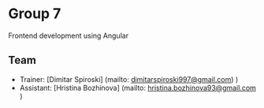 # Group 7

Frontend development using Angular

## Team

- Trainer: [Dimitar Spiroski] (mailto: dimitarspiroski997@gmail.com) )
- Assistant: [Hristina Bozhinova] (mailto: hristina.bozhinova93@gmail.com )
